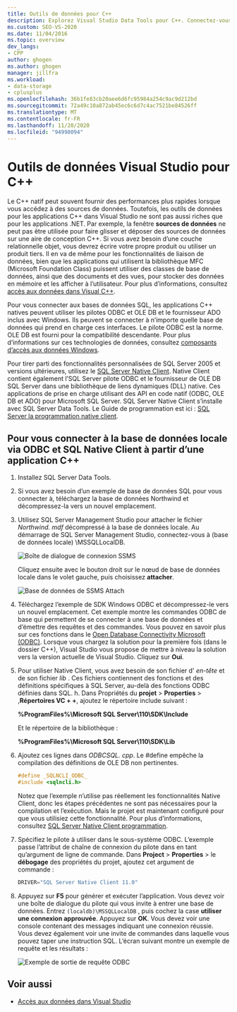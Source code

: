 ```yaml
---
title: Outils de données pour C++
description: Explorez Visual Studio Data Tools pour C++. Connectez-vous à la base de données locale via ODBC et SQL Native Client à partir d’une application C++.
ms.custom: SEO-VS-2020
ms.date: 11/04/2016
ms.topic: overview
dev_langs:
- CPP
author: ghogen
ms.author: ghogen
manager: jillfra
ms.workload:
- data-storage
- cplusplus
ms.openlocfilehash: 36b1fe83cb20aee6d6fc95984a254c9ac9d212bd
ms.sourcegitcommit: 72a49c10a872ab45ec6c6d7c4ac7521be84526ff
ms.translationtype: MT
ms.contentlocale: fr-FR
ms.lasthandoff: 11/20/2020
ms.locfileid: "94998094"
---
```

# <a name="visual-studio-data-tools-for-c"></a>Outils de données Visual Studio pour C++

Le C++ natif peut souvent fournir des performances plus rapides lorsque vous accédez à des sources de données. Toutefois, les outils de données pour les applications C++ dans Visual Studio ne sont pas aussi riches que pour les applications .NET. Par exemple, la fenêtre **sources de données** ne peut pas être utilisée pour faire glisser et déposer des sources de données sur une aire de conception C++. Si vous avez besoin d’une couche relationnelle objet, vous devrez écrire votre propre produit ou utiliser un produit tiers. Il en va de même pour les fonctionnalités de liaison de données, bien que les applications qui utilisent la bibliothèque MFC (Microsoft Foundation Class) puissent utiliser des classes de base de données, ainsi que des documents et des vues, pour stocker des données en mémoire et les afficher à l’utilisateur. Pour plus d’informations, consultez [accès aux données dans Visual C++](/cpp/data/data-access-in-cpp).

Pour vous connecter aux bases de données SQL, les applications C++ natives peuvent utiliser les pilotes ODBC et OLE DB et le fournisseur ADO inclus avec Windows. Ils peuvent se connecter à n’importe quelle base de données qui prend en charge ces interfaces. Le pilote ODBC est la norme. OLE DB est fourni pour la compatibilité descendante. Pour plus d’informations sur ces technologies de données, consultez [composants d’accès aux données Windows](/previous-versions/windows/desktop/ms692897(v=vs.85)).

Pour tirer parti des fonctionnalités personnalisées de SQL Server 2005 et versions ultérieures, utilisez le [SQL Server Native Client](/sql/relational-databases/native-client/sql-server-native-client). Native Client contient également l’SQL Server pilote ODBC et le fournisseur de OLE DB SQL Server dans une bibliothèque de liens dynamiques (DLL) native. Ces applications de prise en charge utilisant des API en code natif (ODBC, OLE DB et ADO) pour Microsoft SQL Server. SQL Server Native Client s’installe avec SQL Server Data Tools. Le Guide de programmation est ici : [SQL Server la programmation native client](/sql/relational-databases/native-client/sql-server-native-client-programming).

## <a name="to-connect-to-localdb-through-odbc-and-sql-native-client-from-a-c-application"></a>Pour vous connecter à la base de données locale via ODBC et SQL Native Client à partir d’une application C++

1. Installez SQL Server Data Tools.

2. Si vous avez besoin d’un exemple de base de données SQL pour vous connecter à, téléchargez la base de données Northwind et décompressez-la vers un nouvel emplacement.

3. Utilisez SQL Server Management Studio pour attacher le fichier *Northwind. mdf* décompressé à la base de données locale. Au démarrage de SQL Server Management Studio, connectez-vous à (base de données locale) \MSSQLLocalDB.

   ![Boîte de dialogue de connexion SSMS](../data-tools/media/raddata-ssms-connect-dialog.png)

   Cliquez ensuite avec le bouton droit sur le nœud de base de données locale dans le volet gauche, puis choisissez **attacher**.

   ![Base de données de SSMS Attach](../data-tools/media/raddata-ssms-attach-database.png)

4. Téléchargez l’exemple de SDK Windows ODBC et décompressez-le vers un nouvel emplacement. Cet exemple montre les commandes ODBC de base qui permettent de se connecter à une base de données et d’émettre des requêtes et des commandes. Vous pouvez en savoir plus sur ces fonctions dans le [Open Database Connectivity Microsoft (ODBC)](/sql/odbc/microsoft-open-database-connectivity-odbc). Lorsque vous chargez la solution pour la première fois (dans le dossier C++), Visual Studio vous propose de mettre à niveau la solution vers la version actuelle de Visual Studio. Cliquez sur **Oui**.

5. Pour utiliser Native Client, vous avez besoin de son fichier d' *en-tête* et de son fichier *lib* . Ces fichiers contiennent des fonctions et des définitions spécifiques à SQL Server, au-delà des fonctions ODBC définies dans SQL. h. Dans Propriétés du **projet**  >  **Properties**  >  ,**Répertoires VC + +**, ajoutez le répertoire include suivant :

   **%ProgramFiles%\Microsoft SQL Server\110\SDK\Include**

   Et le répertoire de la bibliothèque :

   **%ProgramFiles%\Microsoft SQL Server\110\SDK\Lib**

6. Ajoutez ces lignes dans *ODBCSQL. cpp*. Le #define empêche la compilation des définitions de OLE DB non pertinentes.

   ```cpp
   #define _SQLNCLI_ODBC_
   #include <sqlncli.h>
   ```

    Notez que l’exemple n’utilise pas réellement les fonctionnalités Native Client, donc les étapes précédentes ne sont pas nécessaires pour la compilation et l’exécution. Mais le projet est maintenant configuré pour que vous utilisiez cette fonctionnalité. Pour plus d’informations, consultez [SQL Server Native Client programmation](/sql/relational-databases/native-client/sql-server-native-client).

7. Spécifiez le pilote à utiliser dans le sous-système ODBC. L’exemple passe l’attribut de chaîne de connexion du pilote dans en tant qu’argument de ligne de commande. Dans **Project**  >  **Properties**  >  le **débogage** des propriétés du projet, ajoutez cet argument de commande :

   ```cpp
   DRIVER="SQL Server Native Client 11.0"
   ```

8. Appuyez sur **F5** pour générer et exécuter l’application. Vous devez voir une boîte de dialogue du pilote qui vous invite à entrer une base de données. Entrez `(localdb)\MSSQLLocalDB` , puis cochez la case **utiliser une connexion approuvée**. Appuyez sur **OK**. Vous devez voir une console contenant des messages indiquant une connexion réussie. Vous devez également voir une invite de commandes dans laquelle vous pouvez taper une instruction SQL. L’écran suivant montre un exemple de requête et les résultats :

   ![Exemple de sortie de requête ODBC](../data-tools/media/raddata-odbc-sample-query-output.png)

## <a name="see-also"></a>Voir aussi

- [Accès aux données dans Visual Studio](../data-tools/accessing-data-in-visual-studio.md)
